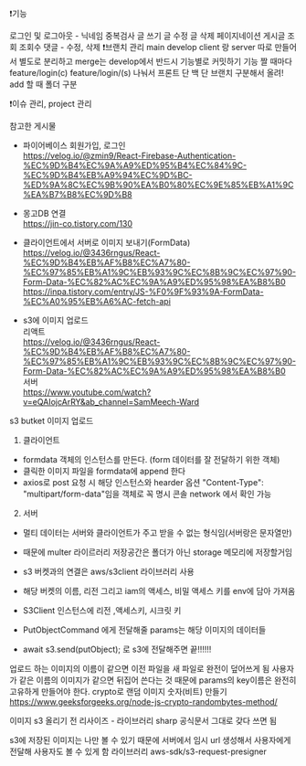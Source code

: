 ❗기능

로그인 및 로그아웃 - 닉네임 중복검사
글 쓰기
글 수정
글 삭제
페이지네이션
게시글 조회
조회수
댓글 - 수정, 삭제
❗브랜치 관리 main develop client 랑 server 따로 만들어서 별도로 분리하고 merge는 develop에서 반드시 기능별로 커밋하기 기능 짤 때마다 feature/login(c) feature/login/(s) 나눠서 프론트 단 백 단 브랜치 구분해서 올려! add 할 때 폴더 구분

❗이슈 관리, project 관리

참고한 게시물

- 파이어베이스 회원가입, 로그인 <br />
  https://velog.io/@zmin9/React-Firebase-Authentication-%EC%9D%B4%EC%9A%A9%ED%95%B4%EC%84%9C-%EC%9D%B4%EB%A9%94%EC%9D%BC-%ED%9A%8C%EC%9B%90%EA%B0%80%EC%9E%85%EB%A1%9C%EA%B7%B8%EC%9D%B8

- 몽고DB 연결 <br />
  https://jin-co.tistory.com/130

- 클라이언트에서 서버로 이미지 보내기(FormData) <br />
  https://velog.io/@3436rngus/React-%EC%9D%B4%EB%AF%B8%EC%A7%80-%EC%97%85%EB%A1%9C%EB%93%9C%EC%8B%9C%EC%97%90-Form-Data-%EC%82%AC%EC%9A%A9%ED%95%98%EA%B8%B0
  <br />
  https://inpa.tistory.com/entry/JS-%F0%9F%93%9A-FormData-%EC%A0%95%EB%A6%AC-fetch-api

- s3에 이미지 업로드 <br />
  리액트 <br />
  https://velog.io/@3436rngus/React-%EC%9D%B4%EB%AF%B8%EC%A7%80-%EC%97%85%EB%A1%9C%EB%93%9C%EC%8B%9C%EC%97%90-Form-Data-%EC%82%AC%EC%9A%A9%ED%95%98%EA%B8%B0
  <br />
  서버 <br />
  https://www.youtube.com/watch?v=eQAIojcArRY&ab_channel=SamMeech-Ward

s3 butket 이미지 업로드

1. 클라이언트

- formdata 객체의 인스턴스를 만든다. (form 데이터를 잘 전달하기 위한 객체)
- 클릭한 이미지 파일을 formdata에 append 한다
- axios로 post 요청 시 해당 인스턴스와 hearder 옵션 "Content-Type": "multipart/form-data"임을 객체로 꼭 명시 콘솔 network 에서 확인 가능

2. 서버

- 멀티 데이터는 서버와 클라이언트가 주고 받을 수 없는 형식임(서버랑은 문자열만)
- 때문에 multer 라이르러리 저장공간은 폴더가 아닌 storage 메모리에 저장할거임

- s3 버켓과의 연결은 aws/s3client 라이브러리 사용
- 해당 버켓의 이름, 리전 그리고 iam의 액세스, 비밀 액세스 키를 env에 담아 가져옴
- S3Client 인스턴스에 리전 ,액세스키, 시크릿 키
- PutObjectCommand 에게 전달해줄 params는 해당 이미지의 데이터들
- await s3.send(putObject); 로 s3에 전달해주면 끝!!!!!!

업로드 하는 이미지의 이름이 같으면 이전 파일을 새 파일로 완전이 덮어쓰게 됨
사용자가 같은 이름의 이미지가 같으면 뒤집어 쓴다는 것
때문에 params의 key이름은 완전히 고유하게 만들어야 한다.
crypto로 랜덤 이미지 숫자(비트) 만들기 <br />
https://www.geeksforgeeks.org/node-js-crypto-randombytes-method/

이미지 s3 올리기 전 리사이즈 - 라이브러리 sharp 공식문서 그대로 갖다 쓰면 됨

s3에 저장된 이미지는 나만 볼 수 있기 때문에
서버에서 임시 url 생성해서 사용자에게 전달해 사용자도 볼 수 있게 함
라이브러리 aws-sdk/s3-request-presigner
